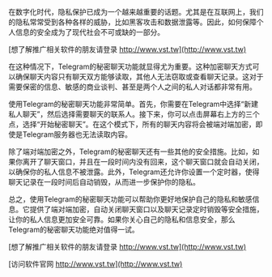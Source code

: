在数字化时代，隐私保护已成为一个越来越重要的话题。尤其是在互联网上，我们的隐私常常受到各种各样的威胁，比如黑客攻击和数据泄露等。因此，如何保障个人信息的安全成为了现代社会不可或缺的一部分。

[想了解推广相关软件的朋友请登录 http://www.vst.tw](http://www.vst.tw)

在这种情况下，Telegram的秘密聊天功能就显得尤为重要。这种加密聊天方式可以确保聊天内容只有聊天双方能够读取，其他人无法窃取或查看聊天记录。这对于需要保密的信息、敏感的商业谈判、甚至是两个人之间的私人对话都非常有用。

使用Telegram的秘密聊天功能非常简单。首先，你需要在Telegram中选择“新建私人聊天”，然后选择需要聊天的联系人。接下来，你可以点击屏幕右上方的三个点，选择“开始秘密聊天”。在这个模式下，所有的聊天内容将会被端对端加密，即使是Telegram服务器也无法读取内容。

除了端对端加密之外，Telegram的秘密聊天还有一些其他的安全措施。比如，如果你离开了聊天窗口，并且在一段时间内没有回来，这个聊天窗口就会自动关闭，以确保你的私人信息不被泄露。此外，Telegram还允许你设置一个定时器，使得聊天记录在一段时间后自动销毁，从而进一步保护你的隐私。

总之，使用Telegram的秘密聊天功能可以帮助你更好地保护自己的隐私和敏感信息。它提供了端对端加密，自动关闭聊天窗口以及聊天记录定时销毁等安全措施，让你的私人信息更加安全可靠。如果你关心自己的隐私和信息安全，那么Telegram的秘密聊天功能绝对值得一试。

[想了解推广相关软件的朋友请登录 http://www.vst.tw](http://www.vst.tw)


[访问软件官网 http://www.vst.tw](http://www.vst.tw)
